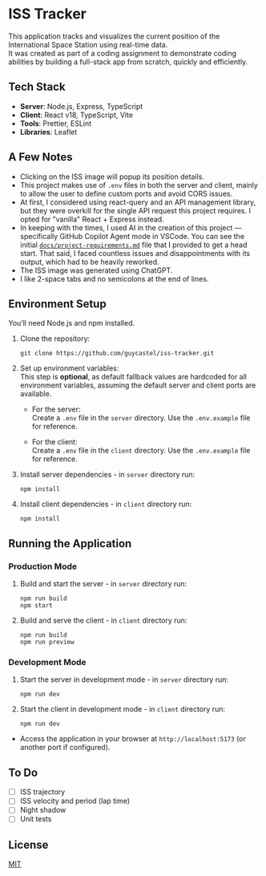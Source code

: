 # ISS Tracker

This application tracks and visualizes the current position of the International Space Station using real-time data.  
It was created as part of a coding assignment to demonstrate coding abilities by building a full-stack app from scratch, quickly and efficiently.

## Tech Stack

- **Server**: Node.js, Express, TypeScript  
- **Client**: React v18, TypeScript, Vite  
- **Tools**: Prettier, ESLint  
- **Libraries**: Leaflet  

## A Few Notes

- Clicking on the ISS image will popup its position details.
- This project makes use of `.env` files in both the server and client, mainly to allow the user to define custom ports and avoid CORS issues.  
- At first, I considered using react-query and an API management library, but they were overkill for the single API request this project requires. I opted for "vanilla" React + Express instead.  
- In keeping with the times, I used AI in the creation of this project — specifically GitHub Copilot Agent mode in VSCode. You can see the initial [`docs/project-requirements.md`](docs/project-requirements.md) file that I provided to get a head start. That said, I faced countless issues and disappointments with its output, which had to be heavily reworked.  
- The ISS image was generated using ChatGPT.
- I like 2-space tabs and no semicolons at the end of lines.

## Environment Setup

You’ll need Node.js and npm installed.

1. Clone the repository:
   ```
   git clone https://github.com/guycastel/iss-tracker.git
   ```

2. Set up environment variables:  
   This step is **optional**, as default fallback values are hardcoded for all environment variables, assuming the default server and client ports are available.

   - For the server:  
     Create a `.env` file in the `server` directory. Use the `.env.example` file for reference.

   - For the client:  
     Create a `.env` file in the `client` directory. Use the `.env.example` file for reference.

3. Install server dependencies - in `server` directory run:
   ```
   npm install
   ```

4. Install client dependencies - in `client` directory run:
   ```
   npm install
   ```

## Running the Application

### Production Mode

1. Build and start the server - in `server` directory run:
   ```
   npm run build
   npm start
   ```

2. Build and serve the client - in `client` directory run:
   ```
   npm run build
   npm run preview
   ```

### Development Mode

1. Start the server in development mode - in `server` directory run:
   ```
   npm run dev
   ```

2. Start the client in development mode - in `client` directory run:
   ```
   npm run dev
   ```

- Access the application in your browser at `http://localhost:5173` (or another port if configured).

## To Do

- [ ] ISS trajectory
- [ ] ISS velocity and period (lap time)
- [ ] Night shadow
- [ ] Unit tests

## License

[MIT](LICENSE)

